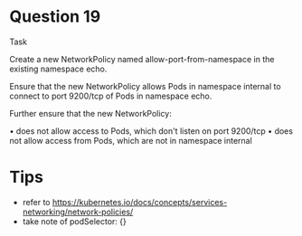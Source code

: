 # Question 19
Task

Create a new NetworkPolicy named allow-port-from-namespace in the existing namespace echo.

Ensure that the new NetworkPolicy allows Pods in namespace internal to connect to port 9200/tcp of Pods in namespace echo.

Further ensure that the new NetworkPolicy:

• does not allow access to Pods, which don't listen on port 9200/tcp
• does not allow access from Pods, which are not in namespace internal


# Tips
- refer to https://kubernetes.io/docs/concepts/services-networking/network-policies/
- take note of podSelector: {}